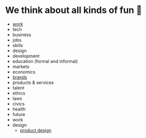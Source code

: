

# We think about all kinds of fun 💩
* [work](https://theindustrydirect.com/work)
* tech
* business
* jobs
* skills
* design
* development
* education (formal and informal)
* markets
* economics
* [brands](https://theindustrydirect.com/brands.md)
* products & services
* talent
* ethics
* laws
* civics
* health
* future
* work
* design
   * [product design](https://theindustrydirect.com/product-design.md)



